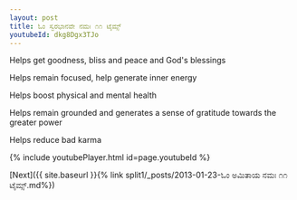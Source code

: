 ```yaml
---
layout: post
title: ಓಂ ಸ್ವರಭಾನವೇ ನಮಃ ೧೧ ಟೈಮ್ಸ್
youtubeId: dkg8Dgx3TJo
---
```

 
 
Helps get goodness, bliss and peace and God's blessings
 
Helps remain focused, help generate inner energy 
 
Helps boost physical and mental health 
 
Helps remain grounded and generates a sense of gratitude towards the greater power 
 
Helps reduce bad karma
 
 
 
 


{% include youtubePlayer.html id=page.youtubeId %}
 
[Next]({{ site.baseurl }}{% link  split1/_posts/2013-01-23-ಓಂ ಅಮಿತಾಯ ನಮಃ ೧೧ ಟೈಮ್ಸ್.md%})
 
